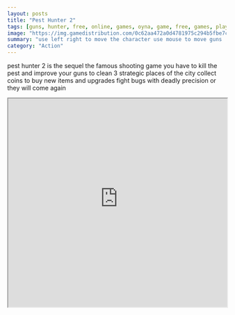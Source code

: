 ```yaml
---
layout: posts
title: "Pest Hunter 2"
tags: [guns, hunter, free, online, games, oyna, game, free, games, play, play, games]
image: "https://img.gamedistribution.com/0c62aa472a0d4781975c294b5fbe7c57.jpg"
summary: "use left right to move the character use mouse to move guns  free online games oyna game free games play play games"
category: "Action"
---
```


pest hunter 2 is the sequel the famous shooting game you have to kill the pest and improve your guns to clean 3 strategic places of the city collect coins to buy new items and upgrades fight bugs with deadly precision or they will come again

<iframe width="100%" height="480px;" src="https://flash.gamedistribution.com?game=0c62aa472a0d4781975c294b5fbe7c57"></iframe>